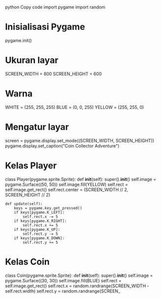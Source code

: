 python
Copy code
import pygame
import random

# Inisialisasi Pygame
pygame.init()

# Ukuran layar
SCREEN_WIDTH = 800
SCREEN_HEIGHT = 600

# Warna
WHITE = (255, 255, 255)
BLUE = (0, 0, 255)
YELLOW = (255, 255, 0)

# Mengatur layar
screen = pygame.display.set_mode((SCREEN_WIDTH, SCREEN_HEIGHT))
pygame.display.set_caption("Coin Collector Adventure")

# Kelas Player
class Player(pygame.sprite.Sprite):
    def __init__(self):
        super().__init__()
        self.image = pygame.Surface((50, 50))
        self.image.fill(YELLOW)
        self.rect = self.image.get_rect()
        self.rect.center = (SCREEN_WIDTH // 2, SCREEN_HEIGHT // 2)
    
    def update(self):
        keys = pygame.key.get_pressed()
        if keys[pygame.K_LEFT]:
            self.rect.x -= 5
        if keys[pygame.K_RIGHT]:
            self.rect.x += 5
        if keys[pygame.K_UP]:
            self.rect.y -= 5
        if keys[pygame.K_DOWN]:
            self.rect.y += 5

# Kelas Coin
class Coin(pygame.sprite.Sprite):
    def __init__(self):
        super().__init__()
        self.image = pygame.Surface((30, 30))
        self.image.fill(BLUE)
        self.rect = self.image.get_rect()
        self.rect.x = random.randrange(SCREEN_WIDTH - self.rect.width)
        self.rect.y = random.randrange(SCREEN_

